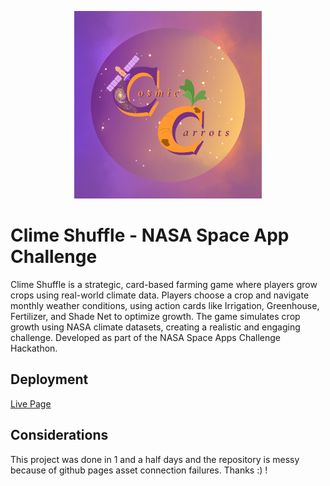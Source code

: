 
<p align="center">
  <img src="cc_logo.png" width= 300px height = 300px"></img>
</p>

# Clime Shuffle - NASA Space App Challenge

Clime Shuffle is a strategic, card-based farming game where players grow crops using real-world climate data. Players choose a crop and navigate monthly weather conditions, using action cards like Irrigation, Greenhouse, Fertilizer, and Shade Net to optimize growth. The game simulates crop growth using NASA climate datasets, creating a realistic and engaging challenge. Developed as part of the NASA Space Apps Challenge Hackathon.

## Deployment

[Live Page](https://everythingisunavailable.github.io/NASA-space-app-challange-2025-Cosmic-carrots/)

## Considerations
This project was done in 1 and a half days and the repository is messy because of github pages asset connection failures. Thanks :) !
